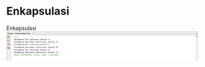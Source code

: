 # Enkapsulasi
Enkapsulasi
![Alt Text](https://github.com/LintangRamadhanuS/Enkapsulasi/blob/main/Enkapsulasi/ss%20projek%20out/latihan1.png)
